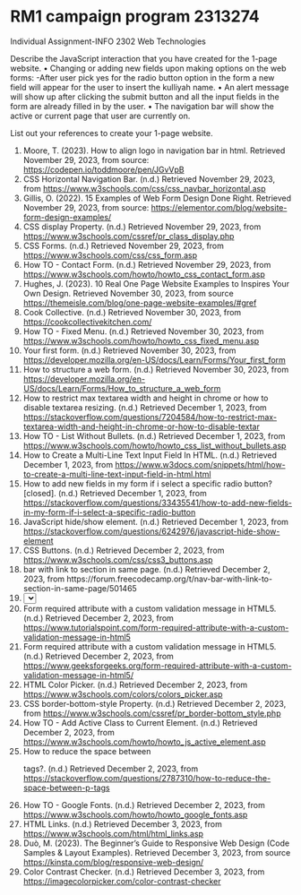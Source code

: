 # RM1 campaign program 2313274
 Individual Assignment-INFO 2302 Web Technologies

Describe the JavaScript interaction that you have created for the 1-page website. 
•	Changing or adding new fields upon making options on the web forms:
 -After user pick yes for the radio button option in the form a new field will appear for the user to insert the kulliyah name.
•	An alert message will show up after clicking the submit button and all the input fields in the form are already filled in by the user.
•	The navigation bar will show the active or current page that user are currently on.

List out your references to create your 1-page website.
1.	Moore, T. (2023). How to align logo in navigation bar in html. Retrieved November 29, 2023, from source: https://codepen.io/toddmoore/pen/JGvVpB
2.	CSS Horizontal Navigation Bar. (n.d.) Retrieved November 29, 2023, from https://www.w3schools.com/css/css_navbar_horizontal.asp
3.	Gillis, O. (2022). 15 Examples of Web Form Design Done Right. Retrieved November 29, 2023, from source: https://elementor.com/blog/website-form-design-examples/
4.	CSS display Property. (n.d.) Retrieved November 29, 2023, from https://www.w3schools.com/cssref/pr_class_display.php
5.	CSS Forms. (n.d.) Retrieved November 29, 2023, from https://www.w3schools.com/css/css_form.asp
6.	How TO - Contact Form. (n.d.) Retrieved November 29, 2023, from https://www.w3schools.com/howto/howto_css_contact_form.asp
7.	Hughes, J. (2023). 10 Real One Page Website Examples to Inspires Your Own Design. Retrieved November 30, 2023, from source https://themeisle.com/blog/one-page-website-examples/#gref
8.	Cook Collective. (n.d.) Retrieved November 30, 2023, from https://cookcollectivekitchen.com/ 
9.	How TO - Fixed Menu. (n.d.) Retrieved November 30, 2023, from https://www.w3schools.com/howto/howto_css_fixed_menu.asp
10.	Your first form. (n.d.) Retrieved November 30, 2023, from https://developer.mozilla.org/en-US/docs/Learn/Forms/Your_first_form
11.	How to structure a web form. (n.d.) Retrieved November 30, 2023, from https://developer.mozilla.org/en-US/docs/Learn/Forms/How_to_structure_a_web_form
12.	How to restrict max textarea width and height in chrome or how to disable textarea resizing. (n.d.) Retrieved December 1, 2023, from https://stackoverflow.com/questions/7204584/how-to-restrict-max-textarea-width-and-height-in-chrome-or-how-to-disable-textar
13.	How TO - List Without Bullets. (n.d.) Retrieved December 1, 2023, from https://www.w3schools.com/howto/howto_css_list_without_bullets.asp
14.	How to Create a Multi-Line Text Input Field In HTML. (n.d.) Retrieved December 1, 2023, from https://www.w3docs.com/snippets/html/how-to-create-a-multi-line-text-input-field-in-html.html
15.	How to add new fields in my form if i select a specific radio button? [closed]. (n.d.) Retrieved December 1, 2023, from https://stackoverflow.com/questions/33435541/how-to-add-new-fields-in-my-form-if-i-select-a-specific-radio-button
16.	JavaScript hide/show element. (n.d.) Retrieved December 1, 2023, from https://stackoverflow.com/questions/6242976/javascript-hide-show-element
17.	CSS Buttons. (n.d.) Retrieved December 2, 2023, from https://www.w3schools.com/css/css3_buttons.asp
18.	<nav> bar with link to section in same page. (n.d.) Retrieved December 2, 2023, from https://forum.freecodecamp.org/t/nav-bar-with-link-to-section-in-same-page/501465
19.	<select>: The HTML Select element. (n.d.) Retrieved December 2, 2023, from https://developer.mozilla.org/en-US/docs/Web/HTML/Element/select
20.	Form required attribute with a custom validation message in HTML5. (n.d.) Retrieved December 2, 2023, from https://www.tutorialspoint.com/form-required-attribute-with-a-custom-validation-message-in-html5
21.	Form required attribute with a custom validation message in HTML5. (n.d.) Retrieved December 2, 2023, from https://www.geeksforgeeks.org/form-required-attribute-with-a-custom-validation-message-in-html5/
22.	HTML Color Picker. (n.d.) Retrieved December 2, 2023, from https://www.w3schools.com/colors/colors_picker.asp
23.	CSS border-bottom-style Property. (n.d.) Retrieved December 2, 2023, from https://www.w3schools.com/cssref/pr_border-bottom_style.php
24.	How TO - Add Active Class to Current Element. (n.d.) Retrieved December 2, 2023, from https://www.w3schools.com/howto/howto_js_active_element.asp
25.	How to reduce the space between <p> tags?. (n.d.) Retrieved December 2, 2023, from https://stackoverflow.com/questions/2787310/how-to-reduce-the-space-between-p-tags
26.	How TO - Google Fonts. (n.d.) Retrieved December 2, 2023, from https://www.w3schools.com/howto/howto_google_fonts.asp
27.	HTML Links. (n.d.) Retrieved December 3, 2023, from https://www.w3schools.com/html/html_links.asp
28.	Duò, M. (2023). The Beginner’s Guide to Responsive Web Design (Code Samples & Layout Examples). Retrieved December 3, 2023, from source https://kinsta.com/blog/responsive-web-design/
29.	Color Contrast Checker. (n.d.) Retrieved December 3, 2023, from https://imagecolorpicker.com/color-contrast-checker
